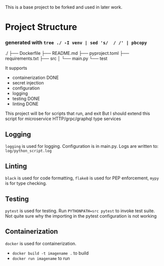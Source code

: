 This is a base project to be forked and used in later work.
# Project Structure 
### generated with `tree ./ -I venv | sed 's/  / /' | pbcopy`
./
├── Dockerfile
├── README.md
├── pyproject.toml
├── requirements.txt
├── src
│  └── main.py
└── test

It supports

- containerization DONE
- secret injection
- configuration
- logging
- testing DONE
- linting DONE

This project will be for scripts that run, and exit
But I should extend this script for microservice HTTP/grpc/graphql type services
## Logging
`logging` is used for logging. Configuration is in main.py. Logs are written to: `log/python_script.log`

## Linting
`black` is used for code formatting, `flake8` is used for PEP enforcement, `mypy` is for type checking.

## Testing
`pytest` is used for testing. Run `PYTHONPATH=src pytest` to invoke test suite.
Not quite sure why the importing in the pytest configuration is not working

## Containerization
`docker` is used for containerization.
- `docker build -t imagename .` to build
- `docker run imagename` to run
